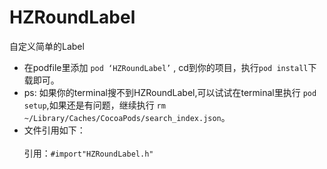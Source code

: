 # HZRoundLabel
自定义简单的Label
* 在podfile里添加 `pod ‘HZRoundLabel’` , cd到你的项目，执行`pod install`下载即可。
* ps: 如果你的terminal搜不到HZRoundLabel,可以试试在terminal里执行 `pod setup`,如果还是有问题，继续执行 `rm ~/Library/Caches/CocoaPods/search_index.json`。
* 文件引用如下：\
<br>引用：`#import"HZRoundLabel.h"`
